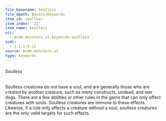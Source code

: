 ```yaml
---
file_basename: Soulless
file_dpath: Basics/Keywords
item_id: soulless
item_index: '11'
item_name: Soulless
scc:
  - mcdm.monsters.v1:keywords:soulless
scdc:
  - 1.1.1:5:11
source: mcdm.monsters.v1
type: keywords
---
```


###### Soulless

Soulless creatures do not have a soul, and are generally those who are created by another creature, such as many constructs, undead, and war dogs. There are a few abilities or other rules in the game that can only affect creatures with souls. Soulless creatures are immune to these effects. Likewise, if a rule only affects a creature without a soul, soulless creatures are the only valid targets for such effects.
